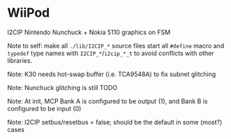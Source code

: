 # WiiPod
 I2CIP Nintendo Nunchuck + Nokia 5110 graphics on FSM

 Note to self: make all `./lib/I2CIP_*` source files start all `#define` macro and `typedef` type names with `I2CIP_*`/`i2cip_*_t` to avoid conflicts with other libraries.

 <!-- Note to self: should class declarations be namespaced inside `I2CIP::`? -->

 Note: K30 needs hot-swap buffer (i.e. TCA9548A) to fix subnet glitching

 Note: Nunchuck glitching is still TODO

 Note: At init, MCP Bank A is configured to be output (1), and Bank B is configured to be input (0)

 Note: I2CIP setbus/resetbus = false; should be the default in some (most?) cases